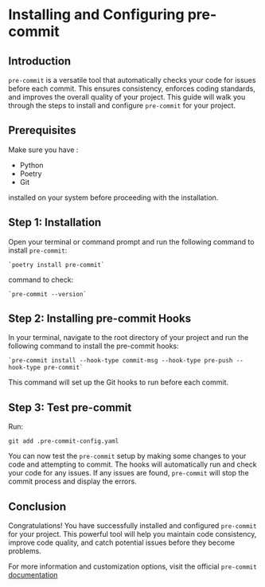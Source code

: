 # Installing and Configuring pre-commit

## Introduction

`pre-commit` is a versatile tool that automatically checks your code for issues before each commit. This ensures consistency, enforces coding standards, and improves the overall quality of your project. This guide will walk you through the steps to install and configure `pre-commit` for your project.

## Prerequisites

Make sure you have :

 -  Python
 -  Poetry
 -  Git

 installed on your system before proceeding with the installation.

## Step 1: Installation

Open your terminal or command prompt and run the following command to install `pre-commit`:

    `poetry install pre-commit`

command to check:

    `pre-commit --version`


## Step 2: Installing pre-commit Hooks

In your terminal, navigate to the root directory of your project and run the following command to install the pre-commit hooks:

    `pre-commit install --hook-type commit-msg --hook-type pre-push --hook-type pre-commit`


This command will set up the Git hooks to run before each commit.


## Step 3: Test pre-commit

Run:

    git add .pre-commit-config.yaml

You can now test the `pre-commit` setup by making some changes to your code and attempting to commit. The hooks will automatically run and check your code for any issues. If any issues are found, `pre-commit` will stop the commit process and display the errors.

## Conclusion

Congratulations! You have successfully installed and configured `pre-commit` for your project. This powerful tool will help you maintain code consistency, improve code quality, and catch potential issues before they become problems.

For more information and customization options, visit the official `pre-commit` [documentation](https://pre-commit.com/)
